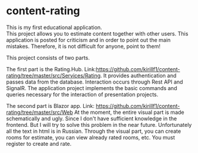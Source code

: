 # content-rating
This is my first educational application.  
This project allows you to estimate content together with other users. This application is posted for criticism and in order to point out the main mistakes. 
Therefore, it is not difficult for anyone, point to them!

This project consists of two parts.

The first part is the Rating.Hub. Link:https://github.com/kirillf1/content-rating/tree/master/src/Services/Rating.
It provides authentication and passes data from the database. Interaction occurs through Rest API and SignalR. 
The application project implements the basic commands and queries necessary for the interaction of presentation projects.

The second part is Blazor app. Link: https://github.com/kirillf1/content-rating/tree/master/src/Web
At the moment, the entire visual part is made schematically and ugly. Since I don't have sufficient knowledge in the frontend. But I will try to solve this problem in the near future.
Unfortunately all the text in html is in Russian.
Through the visual part, you can create rooms for estimate, you can view already rated rooms, etc. You must register to create and rate.

